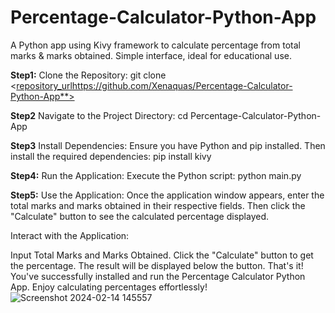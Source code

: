 # Percentage-Calculator-Python-App
A Python app using Kivy framework to calculate percentage from total marks &amp; marks obtained. Simple interface, ideal for educational use.

**Step1:** Clone the Repository:
git clone <[repository_url](https://github.com/Xenaquas/Percentage-Calculator-Python-App)https://github.com/Xenaquas/Percentage-Calculator-Python-App**>

**Step2** Navigate to the Project Directory:
cd Percentage-Calculator-Python-App

**Step3** Install Dependencies:
Ensure you have Python and pip installed. Then install the required dependencies: pip install kivy

**Step4:**  Run the Application:
Execute the Python script:  python main.py

**Step5:** Use the Application:
Once the application window appears, enter the total marks and marks obtained in their respective fields. Then click the "Calculate" button to see the calculated percentage displayed.

Interact with the Application:

Input Total Marks and Marks Obtained.
Click the "Calculate" button to get the percentage.
The result will be displayed below the button.
That's it! You've successfully installed and run the Percentage Calculator Python App. Enjoy calculating percentages effortlessly!
![Screenshot 2024-02-14 145557](https://github.com/Xenaquas/Percentage-Calculator-Python-App/assets/136635514/b69bf1a3-134d-4c3f-978f-e3d4dfbe13aa)
